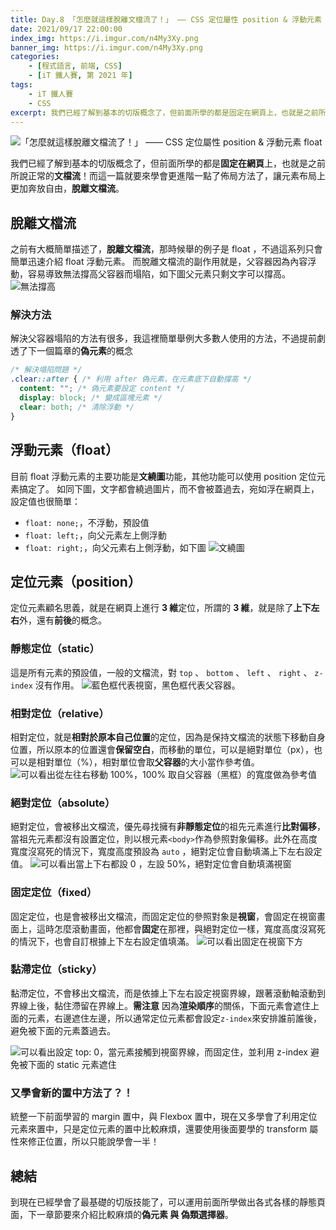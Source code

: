 ```yaml
---
title: Day.8 「怎麼就這樣脫離文檔流了！」 —— CSS 定位屬性 position & 浮動元素 float
date: 2021/09/17 22:00:00
index_img: https://i.imgur.com/n4My3Xy.png
banner_img: https://i.imgur.com/n4My3Xy.png
categories:
    - [程式語言, 前端, CSS]
    - [iT 鐵人賽, 第 2021 年]
tags: 
    - iT 鐵人賽
    - CSS
excerpt: 我們已經了解到基本的切版概念了，但前面所學的都是固定在網頁上，也就是之前所說正常的文檔流！而這一篇就要來學會更進階一點了佈局方法了，讓元素布局上更加奔放自由，脫離文檔流。
---
```


![「怎麼就這樣脫離文檔流了！」 —— CSS 定位屬性 position & 浮動元素 float](https://i.imgur.com/n4My3Xy.png)

我們已經了解到基本的切版概念了，但前面所學的都是**固定在網頁**上，也就是之前所說正常的**文檔流**！而這一篇就要來學會更進階一點了佈局方法了，讓元素布局上更加奔放自由，**脫離文檔流**。

## 脫離文檔流

之前有大概簡單描述了，**脫離文檔流**，那時候舉的例子是 float ，不過這系列只會簡單迅速介紹 float 浮動元素。
而脫離文檔流的副作用就是，父容器因為內容浮動，容易導致無法撐高父容器而塌陷，如下圖父元素只剩文字可以撐高。
![無法撐高](https://i.imgur.com/a7yWHT2.png)

### 解決方法

解決父容器塌陷的方法有很多，我這裡簡單舉例大多數人使用的方法，不過提前劇透了下一個篇章的**偽元素**的概念

```css
/* 解決塌陷問題 */
.clear::after { /* 利用 after 偽元素，在元素底下自動撐高 */
  content: ""; /* 偽元素要設定 content */
  display: block; /* 變成區塊元素 */
  clear: both; /* 清除浮動 */
}
```

## 浮動元素（float）

目前 float 浮動元素的主要功能是**文繞圖**功能，其他功能可以使用 position 定位元素搞定了。
如同下圖，文字都會繞過圖片，而不會被蓋過去，宛如浮在網頁上，設定值也很簡單：

- `float: none;`，不浮動，預設值
- `float: left;`，向父元素左上側浮動
- `float: right;`，向父元素右上側浮動，如下圖
  ![文繞圖](https://i.imgur.com/Ik0RY7c.png)

## 定位元素（position）

定位元素顧名思義，就是在網頁上進行 **3 維**定位，所謂的 **3 維**，就是除了**上下左右**外，還有**前後**的概念。

### 靜態定位（static）

這是所有元素的預設值，一般的文檔流，對 `top` 、 `bottom` 、 `left` 、 `right` 、 `z-index` 沒有作用。
![藍色框代表視窗，黑色框代表父容器。](https://i.imgur.com/lXxXkyK.png)

### 相對定位（relative）

相對定位，就是**相對於原本自己位置**的定位，因為是保持文檔流的狀態下移動自身位置，所以原本的位置還會**保留空白**，而移動的單位，可以是絕對單位（px），也可以是相對單位（%），相對單位會取**父容器**的大小當作參考值。
![可以看出從左往右移動 100%，100% 取自父容器（黑框）的寬度做為參考值](https://i.imgur.com/h3MCaXE.png)

### 絕對定位（absolute）

絕對定位，會被移出文檔流，優先尋找擁有**非靜態定位**的祖先元素進行**比對偏移**，當祖先元素都沒有設置定位，則以根元素`<body>`作為參照對象偏移。此外在高度寬度沒寫死的情況下，寬度高度預設為 `auto` ，絕對定位會自動填滿上下左右設定值。
![可以看出當上下右都設 0 ，左設 50%，絕對定位會自動填滿視窗](https://i.imgur.com/Xy8K8mh.png)

### 固定定位（fixed）

固定定位，也是會被移出文檔流，而固定定位的參照對象是**視窗**，會固定在視窗畫面上，這時怎麼滾動畫面，他都會**固定**在那裡，與絕對定位一樣，寬度高度沒寫死的情況下，也會自訂根據上下左右設定值填滿。
![可以看出固定在視窗下方](https://i.imgur.com/rPltrhz.gif)

### 黏滯定位（sticky）

黏滯定位，不會移出文檔流，而是依據上下左右設定視窗界線，跟著滾動軸滾動到界線上後，黏住滯留在界線上。**需注意** 因為**渲染順序**的關係，下面元素會遮住上面的元素，右邊遮住左邊，所以通常定位元素都會設定`z-index`來安排誰前誰後，避免被下面的元素蓋過去。

![可以看出設定 top: 0，當元素接觸到視窗界線，而固定住，並利用 z-index 避免被下面的 static 元素遮住](https://i.imgur.com/Cgj78sC.gif)

### 又學會新的置中方法了？！

統整一下前面學習的 margin 置中，與 Flexbox 置中，現在又多學會了利用定位元素來置中，只是定位元素的置中比較麻煩，還要使用後面要學的 transform 屬性來修正位置，所以只能說學會一半！

## 總結

到現在已經學會了最基礎的切版技能了，可以運用前面所學做出各式各樣的靜態頁面，下一章節要來介紹比較麻煩的**偽元素 與 偽類選擇器**。
